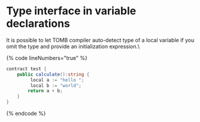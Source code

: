 # Type interface in variable declarations

It is possible to let TOMB compiler auto-detect type of a local variable if you omit the type and provide an initialization expression.\


{% code lineNumbers="true" %}
```csharp
contract test {
    public calculate():string {
         local a := "hello ";
         local b := "world";
        return a + b;
    }
}
```
{% endcode %}

